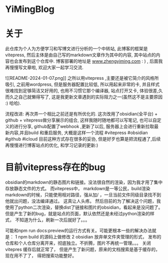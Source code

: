 # YiMingBlog

# 关于
此仓库为个人为方便学习和写博文进行分析的一个中转站, 此博客的框架是vitepress, 然后主体是由自己写的markdown文章作为其中的内容, 其中站点的内容也会发布到这个仓库中.   博客部署的地址是 www.zhengyiming.com : ) , 后面我再慢慢写文章啦, 欢迎大家一起学习交流.

![[README-2024-01-07.png]]
之所以用vitepress ,主要还是被它简介的风格所吸引, 之前用wordpress, 但是服务器配置比较低, 所以用起来非常的卡, 并且样式很难找到足够简洁又好用的, 也用不习惯它那个编译器, 站点打开又卡, 体验很差,久而久之自己就懒得写了, 这是我更新文章遇到的实际阻力之一(虽然这不是主要原因 :) 哈哈). 

流程改进: 再次弄一个相比之前还是有所优化的. 这次改用了obsidian(全平台) + github + vitepress做分享展示的组合,  这样我随时随地都可以写笔记, 也可以自定义的进行分享, github配置了webhook ,更新了以后, 服务器上会进行重新拉取最新内容,并且build 和重启服务, 大概是这样一个流程
#vitepress
#obsidian
#github
#icloud
目前这种方式存在很多的妥协,  但是好歹也算是把流程通了,后续再慢慢进行博客站点的优化, 和学习记录的更新:) 

# 目前vitepress存在的bug  
obsidian的markdown的静态图片和链接。没法很自然的渲染，因为我才用了集中存放静态文件的方式。
而vitepress中， markdown是一等公民，build渲染markdown的时候，只能使用相对路径，强从加/ ，一旦当前文件同级目录找不到他就出问题，没法编译通过。
这真让人头疼。 
然后目前的为了解决这个问题，我使用了python二次渲染，替换dist了链接和图片的obsidian，看起来是没问题了。
但是产生了新的bug，就是站点的页面，默认依然还是未经过python渲染的样式， 不知道为什么，刷新一次后就好了。。。

可能和npm run docs:preview的运行方式有关。可能更根本一些的解决办法就是：
1 npm build 的源码上做修改
2 obsidian 放弃单文件夹管理的形式， 发布的仓库和个人仓库分离开来，彻底独立。不折腾，图片不再统一管理。。。
关闭vitepres 缓存后就正常了， 但是产生了新问题，原来的文档搜索是基于缓存的，现在用不了了， 得把搜索功能整好。

